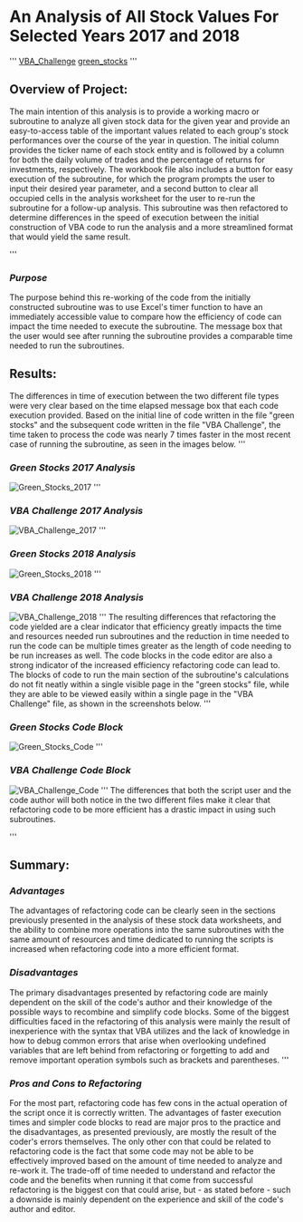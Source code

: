 # An Analysis of All Stock Values For Selected Years 2017 and 2018
'''
[VBA_Challenge](VBA_Challenge.zip)
[green_stocks](green_stocks.zip)
'''
## **Overview of Project**:
The main intention of this analysis is to provide a working macro or subroutine to analyze all given stock data for the given year and provide an easy-to-access table of the important values related to each group's stock performances over the course of the year in question. The initial column provides the ticker name of each stock entity and is followed by a column for both the daily volume of trades and the percentage of returns for investments, respectively. The workbook file also includes a button for easy execution of the subroutine, for which the program prompts the user to input their desired year parameter, and a second button to clear all occupied cells in the analysis worksheet for the user to re-run the subroutine for a follow-up analysis. This subroutine was then refactored to determine differences in the speed of execution between the initial construction of VBA code to run the analysis and a more streamlined format that would yield the same result.

'''

### *Purpose*
The purpose behind this re-working of the code from the initially constructed subroutine was to use Excel's timer function to have an immediately accessible value to compare how the efficiency of code can impact the time needed to execute the subroutine. The message box that the user would see after running the subroutine provides a comparable time needed to run the subroutines.

## **Results**:
The differences in time of execution between the two different file types were very clear based on the time elapsed message box that each code execution provided. Based on the initial line of code written in the file "green stocks" and the subsequent code written in the file "VBA Challenge", the time taken to process the code was nearly 7 times faster in the most recent case of running the subroutine, as seen in the images below.
'''
### *Green Stocks 2017 Analysis*
![Green_Stocks_2017](Green_Stocks_2017.png)
'''
### *VBA Challenge 2017 Analysis*
![VBA_Challenge_2017](VBA_Challenge_2017.png)
'''
### *Green Stocks 2018 Analysis*
![Green_Stocks_2018](Green_Stocks_2018.png)
'''
### *VBA Challenge 2018 Analysis*
![VBA_Challenge_2018](VBA_Challenge_2018.png)
'''
The resulting differences that refactoring the code yielded are a clear indicator that efficiency greatly impacts the time and resources needed run subroutines and the reduction in time needed to run the code can be multiple times greater as the length of code needing to be run increases as well. The code blocks in the code editor are also a strong indicator of the increased efficiency refactoring code can lead to. The blocks of code to run the main section of the subroutine's calculations do not fit neatly within a single visible page in the "green stocks" file, while they are able to be viewed easily within a single page in the "VBA Challenge" file, as shown in the screenshots below.
'''
### *Green Stocks Code Block*
![Green_Stocks_Code](Green_Stocks_Code.png)
'''
### *VBA Challenge Code Block*
![VBA_Challenge_Code](VBA_Challenge_Code.png)
'''
The differences that both the script user and the code author will both notice in the two different files make it clear that refactoring code to be more efficient has a drastic impact in using such subroutines.

'''

## **Summary**:
### *Advantages*
The advantages of refactoring code can be clearly seen in the sections previously presented in the analysis of these stock data worksheets, and the ability to combine more operations into the same subroutines with the same amount of resources and time dedicated to running the scripts is increased when refactoring code into a more efficient format.
### *Disadvantages*
The primary disadvantages presented by refactoring code are mainly dependent on the skill of the code's author and their knowledge of the possible ways to recombine and simplify code blocks. Some of the biggest difficulties faced in the refactoring of this analysis were mainly the result of inexperience with the syntax that VBA utilizes and the lack of knowledge in how to debug common errors that arise when overlooking undefined variables that are left behind from refactoring or forgetting to add and remove important operation symbols such as brackets and parentheses.
'''
### *Pros and Cons to Refactoring*
For the most part, refactoring code has few cons in the actual operation of the script once it is correctly written. The advantages of faster execution times and simpler code blocks to read are major pros to the practice and the disadvantages, as presented previously, are mostly the result of the coder's errors themselves. The only other con that could be related to refactoring code is the fact that some code may not be able to be effectively improved based on the amount of time needed to analyze and re-work it. The trade-off of time needed to understand and refactor the code and the benefits when running it that come from successful refactoring is the biggest con that could arise, but - as stated before - such a downside is mainly dependent on the experience and skill of the code's author and editor.

